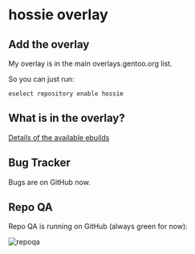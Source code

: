 hossie overlay
==============

Add the overlay
---------------

My overlay is in the main overlays.gentoo.org list.

So you can just run:

    eselect repository enable hossie


What is in the overlay?
-----------------------

[Details of the available ebuilds](https://wiki.hossie.de/display/PROJ/Gentoo+Overlay)


Bug Tracker
-----------

Bugs are on GitHub now.

Repo QA
-------

Repo QA is running on GitHub (always green for now):

![repoqa](https://github.com/daugustin/gentoo-overlay/actions/workflows/main.yml/badge.svg)